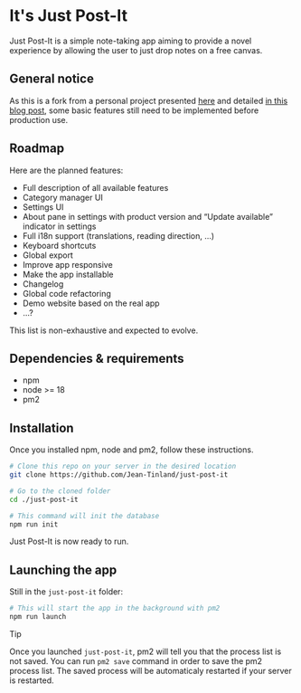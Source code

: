 # It's Just Post-It

Just Post-It is a simple note-taking app aiming to provide a novel experience by allowing the user to just drop notes on a free canvas.

## General notice

As this is a fork from a personal project presented [here](https://www.jeantinland.com/portfolio/draft-pad/) and detailed [in this blog post](https://www.jeantinland.com/blog/the-ultimate-note-app/), some basic features still need to be implemented before production use.

## Roadmap

Here are the planned features:

- Full description of all available features
- Category manager UI
- Settings UI
- About pane in settings with product version and “Update available” indicator in settings
- Full i18n support (translations, reading direction, …)
- Keyboard shortcuts
- Global export
- Improve app responsive
- Make the app installable
- Changelog
- Global code refactoring
- Demo website based on the real app
- …?

This list is non-exhaustive and expected to evolve.

## Dependencies & requirements

- npm
- node >= 18
- pm2

## Installation

Once you installed npm, node and pm2, follow these instructions.

```bash
# Clone this repo on your server in the desired location
git clone https://github.com/Jean-Tinland/just-post-it

# Go to the cloned folder
cd ./just-post-it

# This command will init the database
npm run init
```

Just Post-It is now ready to run.

## Launching the app

Still in the `just-post-it` folder:

```bash
# This will start the app in the background with pm2
npm run launch
```

> [!TIP]
> Once you launched `just-post-it`, pm2 will tell you that the process list is not saved. You can run `pm2 save` command in order to save the pm2 process list. The saved process will be automaticaly restarted if your server is restarted.
